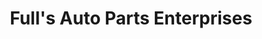 ---
title: "Full's Auto Parts Enterprises"
url: /caloocan/fulls-auto-parts-enterprises/
shop: car parts
---